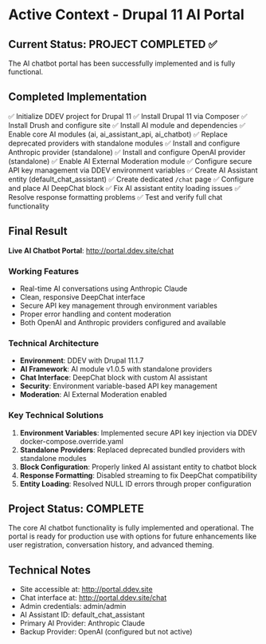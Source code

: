 # Active Context - Drupal 11 AI Portal

## Current Status: PROJECT COMPLETED ✅

The AI chatbot portal has been successfully implemented and is fully functional.

## Completed Implementation
✅ Initialize DDEV project for Drupal 11
✅ Install Drupal 11 via Composer
✅ Install Drush and configure site
✅ Install AI module and dependencies
✅ Enable core AI modules (ai, ai_assistant_api, ai_chatbot)
✅ Replace deprecated providers with standalone modules
✅ Install and configure Anthropic provider (standalone)
✅ Install and configure OpenAI provider (standalone)
✅ Enable AI External Moderation module
✅ Configure secure API key management via DDEV environment variables
✅ Create AI Assistant entity (default_chat_assistant)
✅ Create dedicated `/chat` page
✅ Configure and place AI DeepChat block
✅ Fix AI assistant entity loading issues
✅ Resolve response formatting problems
✅ Test and verify full chat functionality

## Final Result
**Live AI Chatbot Portal**: http://portal.ddev.site/chat

### Working Features
- Real-time AI conversations using Anthropic Claude
- Clean, responsive DeepChat interface
- Secure API key management through environment variables
- Proper error handling and content moderation
- Both OpenAI and Anthropic providers configured and available

### Technical Architecture
- **Environment**: DDEV with Drupal 11.1.7
- **AI Framework**: AI module v1.0.5 with standalone providers
- **Chat Interface**: DeepChat block with custom AI assistant
- **Security**: Environment variable-based API key management
- **Moderation**: AI External Moderation enabled

### Key Technical Solutions
1. **Environment Variables**: Implemented secure API key injection via DDEV docker-compose.override.yaml
2. **Standalone Providers**: Replaced deprecated bundled providers with standalone modules
3. **Block Configuration**: Properly linked AI assistant entity to chatbot block
4. **Response Formatting**: Disabled streaming to fix DeepChat compatibility
5. **Entity Loading**: Resolved NULL ID errors through proper configuration

## Project Status: COMPLETE
The core AI chatbot functionality is fully implemented and operational. The portal is ready for production use with options for future enhancements like user registration, conversation history, and advanced theming.

## Technical Notes
- Site accessible at: http://portal.ddev.site
- Chat interface at: http://portal.ddev.site/chat
- Admin credentials: admin/admin
- AI Assistant ID: default_chat_assistant
- Primary AI Provider: Anthropic Claude
- Backup Provider: OpenAI (configured but not active)
